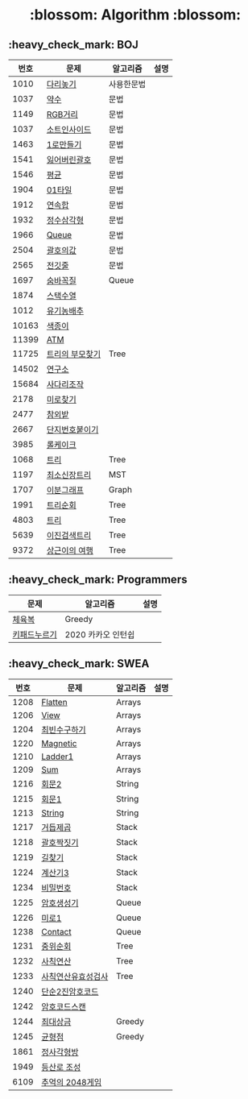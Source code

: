 
<div align = center>
  <h1> :blossom: Algorithm :blossom:</h1>
</div>

<h2>     :heavy_check_mark:    BOJ </h2>
  
  번호 | 문제 | 알고리즘 | 설명 |
  ----  | ----  | ----------| ---------
  1010 | [다리놓기](BOJ/boj1010_다리놓기.java) | 사용한문법 |  
  1037   | [약수](BOJ/boj1037_약수.java)    | 문법    | 
   1149   | [RGB거리](BOJ/boj1149_RGB거리.java)    | 문법    | 
   1037   | [소트인사이드](BOJ/boj1427_sortInside.java)    | 문법    | 
   1463   | [1로만들기](BOJ/boj1463_1로만들기.java)    | 문법    | 
   1541   | [잃어버린괄호](BOJ/boj1541_잃어버린괄호.java)    | 문법    | 
   1546   | [평균](BOJ/boj1546_평균.java)    | 문법    | 
   1904   | [01타일](BOJ/boj1904_01타일.java)    | 문법    | 
   1912   | [연속합](BOJ/boj1912_연속합.java)    | 문법    | 
   1932   | [정수삼각형](BOJ/boj1932_정수삼각형.java)    | 문법    | 
   1966   | [Queue](BOJ/boj1966_Queue.java)    | 문법    |   
   2504   | [괄호의값](BOJ/boj2504_괄호의값.java)    | 문법    | 
   2565   | [전깃줄](BOJ/boj2565_전깃줄.java)    | 문법    |
   1697   | [숨바꼭질](BOJ/boj1697_숨바꼭질.java)    | Queue    |
   1874   | [스택수열](BOJ/boj1874_스택수열.java)    |     |
   1012   | [유기농배추](BOJ/boj1012_유기농배추.java)    |     |   
   10163   | [색종이](BOJ/boj10163_색종이.java)    |     |      
   11399   | [ATM](BOJ/boj11399_ATM.java)    |     |      
   11725   | [트리의 부모찾기](BOJ/boj11725_트리의부모찾기.java)    | Tree    |      
   14502   | [연구소](BOJ/boj14502_연구소.java)    |     |      
   15684   | [사다리조작](BOJ/boj15684_사다리조작.java)    |     |      
   2178   | [미로찾기](BOJ/boj2178_미로찾기.java)    |     |      
   2477   | [참외밭](BOJ/boj2477_참외밭.java)    |     |      
   2667   | [단지번호붙이기](BOJ/boj2667_단지번호붙이기.java)    |     |      
   3985   | [롤케이크](BOJ/boj3985_롤케이크.java)    |     |      
   1068   | [트리](BOJ/Tree/boj1068_Tree.java)    | Tree    |     
   1197   | [최소신장트리](BOJ/Tree/boj1197_MST.java)    |  MST |       
   1707   | [이분그래프](BOJ/Tree/boj1707_BipartiteGraph.java)    |  Graph |       
   1991   | [트리순회](BOJ/Tree/boj1991_트리순회.java)    |  Tree |       
   4803   | [트리](BOJ/Tree/boj4803_Tree.java)    |  Tree |       
   5639   | [이진검색트리](BOJ/Tree/boj5639_이진검색트리.java)    |  Tree |       
   9372   | [상근이의 여행](BOJ/Tree/boj9372_상근이의여행.java)    |  Tree |       


<h2>     :heavy_check_mark:    Programmers </h2>
  
 문제 | 알고리즘 | 설명
 ----  | ----------| --------
 [체육복](Programmers/체육복.java)      |   Greedy       | 
 [키패드누르기](Programmers/pushthekeypad.java)      |  2020 카카오 인턴쉽         | 

        
<h2>     :heavy_check_mark:    SWEA </h2>
  
   번호 | 문제 | 알고리즘 | 설명
  ----  | ----  | ----------| --------
  1208  | [Flatten](SWEA/Arrays/Flatten.java)       |    Arrays    | 
  1206      | [View](SWEA/Arrays/View.java)      |     Arrays      | 
  1204      | [최빈수구하기](SWEA/Arrays/ModeNumber.java)     |    Arrays       | 
  1220      | [Magnetic](SWEA/Arrays/Magnetic.java)      |  Arrays         | 
  1210      | [Ladder1](SWEA/Arrays/Ladder1.java)      |   Arrays        | 
  1209      |  [Sum](SWEA/Arrays/Sum.java)     |   Arrays        | 
  1216      |  [회문2](SWEA/String/Palindrome2.java)     |    String       | 
  1215      |   [회문1](SWEA/String/Palindrome1.java)    |    String       | 
  1213      |   [String](SWEA/String/stringFind.java)    |     String      | 
  1217      |   [거듭제곱](SWEA/Stack/Repeatedsquare.java)    |  Stack         | 
  1218      |   [괄호짝짓기](SWEA/Stack/PairBracket.java)    |  Stack         |   
  1219      |   [길찾기](SWEA/Stack/FindStreet.java)    | Stack          | 
  1224      |   [계산기3](SWEA/Stack/Calculater.java)    |   Stack        |
  1234      |   [비밀번호](SWEA/Stack/Password.java)    |   Stack        |
  1225      |   [암호생성기](SWEA/Queue/Createpwd.java)    |   Queue        |
  1226      |   [미로1](SWEA/Queue/Maze1.java)    |   Queue        |
  1238      |   [Contact](SWEA/Queue/Contact.java)    |   Queue        |
  1231      |   [중위순회](SWEA/Tree/TreeInOrder.java)    |   Tree        |
  1232      |   [사칙연산](SWEA/Tree/CalculaterTree.java)    |   Tree        |
  1233      |   [사칙연산유효성검사](SWEA/Tree/CalculaterTreeVaild.java)    |   Tree        |
  1240      |   [단순2진암호코드](SWEA/Start/SecureCode.java)    |         |
  1242      |   [암호코드스캔](SWEA/Start/SecurecodeScan.java)    |           |
  1244      |   [최대상금](SWEA/Greedy/MaximumPrize.java)    |  Greedy    |
 1245      |   [균형점](SWEA/Greedy/BlancePoint.java)    |   Greedy        |  
 1861      |   [정사각형방](SWEA/Problem1/OrigSquareRoom.java)    |           |  
 1949      |   [등산로 조성](SWEA/Problem1/MakeTrackingCourse.java)    |           |  
 6109      |   [추억의 2048게임](SWEA/Problem1/LongTimeAgo2048.java)    |         |
